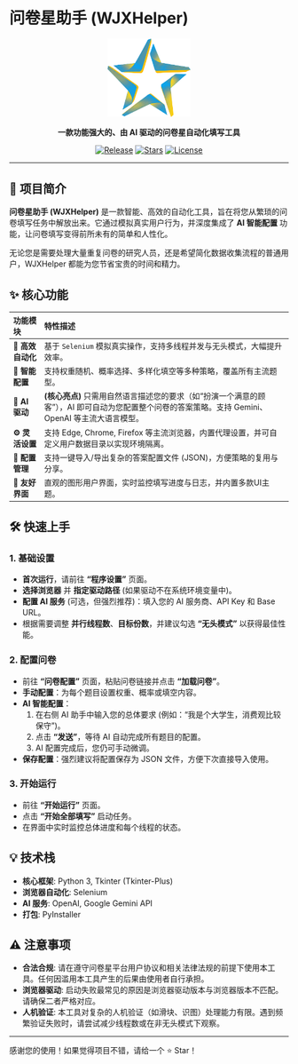 # 问卷星助手 (WJXHelper)

<p align="center">
  <img src="WJX.png" alt="WJXHelper Logo" width="150"/>
</p>

<p align="center">
  <strong>一款功能强大的、由 AI 驱动的问卷星自动化填写工具</strong>
</p>

<p align="center">
    <a href="https://github.com/XLinandWCH/WJXHelper/releases"><img src="https://img.shields.io/github/v/release/XLinandWCH/WJXHelper?style=for-the-badge&color=brightgreen" alt="Release"></a>
    <a href="https://github.com/XLinandWCH/WJXHelper/stargazers"><img src="https://img.shields.io/github/stars/XLinandWCH/WJXHelper?style=for-the-badge" alt="Stars"></a>
    <a href="https://github.com/XLinandWCH/WJXHelper/blob/main/LICENSE"><img src="https://img.shields.io/github/license/XLinandWCH/WJXHelper?style=for-the-badge&color=blue" alt="License"></a>
</p>

---

## 📝 项目简介

**问卷星助手 (WJXHelper)** 是一款智能、高效的自动化工具，旨在将您从繁琐的问卷填写任务中解放出来。它通过模拟真实用户行为，并深度集成了 **AI 智能配置** 功能，让问卷填写变得前所未有的简单和人性化。

无论您是需要处理大量重复问卷的研究人员，还是希望简化数据收集流程的普通用户，WJXHelper 都能为您节省宝贵的时间和精力。

## ✨ 核心功能

| 功能模块 | 特性描述 |
| :--- | :--- |
| **🚀 高效自动化** | 基于 `Selenium` 模拟真实操作，支持多线程并发与无头模式，大幅提升效率。 |
| **🧠 智能配置** | 支持权重随机、概率选择、多样化填空等多种策略，覆盖所有主流题型。 |
| **🤖 AI 驱动** | **(核心亮点)** 只需用自然语言描述您的要求（如“扮演一个满意的顾客”），AI 即可自动为您配置整个问卷的答案策略。支持 Gemini、OpenAI 等主流大语言模型。 |
| **⚙️ 灵活设置** | 支持 Edge, Chrome, Firefox 等主流浏览器，内置代理设置，并可自定义用户数据目录以实现环境隔离。 |
| **💾 配置管理** | 支持一键导入/导出复杂的答案配置文件 (JSON)，方便策略的复用与分享。 |
| **🎨 友好界面** | 直观的图形用户界面，实时监控填写进度与日志，并内置多款UI主题。 |

## 🛠️ 快速上手

### 1. 基础设置
- **首次运行**，请前往 **“程序设置”** 页面。
- **选择浏览器** 并 **指定驱动路径** (如果驱动不在系统环境变量中)。
- **配置 AI 服务** (可选，但强烈推荐)：填入您的 AI 服务商、API Key 和 Base URL。
- 根据需要调整 **并行线程数**、**目标份数**，并建议勾选 **“无头模式”** 以获得最佳性能。

### 2. 配置问卷
- 前往 **“问卷配置”** 页面，粘贴问卷链接并点击 **“加载问卷”**。
- **手动配置**：为每个题目设置权重、概率或填空内容。
- **AI 智能配置**：
    1. 在右侧 AI 助手中输入您的总体要求 (例如：“我是个大学生，消费观比较保守”)。
    2. 点击 **“发送”**，等待 AI 自动完成所有题目的配置。
    3. AI 配置完成后，您仍可手动微调。
- **保存配置**：强烈建议将配置保存为 JSON 文件，方便下次直接导入使用。

### 3. 开始运行
- 前往 **“开始运行”** 页面。
- 点击 **“开始全部填写”** 启动任务。
- 在界面中实时监控总体进度和每个线程的状态。

## 💡 技术栈

- **核心框架**: Python 3, Tkinter (Tkinter-Plus)
- **浏览器自动化**: Selenium
- **AI 服务**: OpenAI, Google Gemini API
- **打包**: PyInstaller

## ⚠️ 注意事项

- **合法合规**: 请在遵守问卷星平台用户协议和相关法律法规的前提下使用本工具。任何因滥用本工具产生的后果由使用者自行承担。
- **浏览器驱动**: 启动失败最常见的原因是浏览器驱动版本与浏览器版本不匹配。请确保二者严格对应。
- **人机验证**: 本工具对复杂的人机验证（如滑块、识图）处理能力有限。遇到频繁验证失败时，请尝试减少线程数或在非无头模式下观察。

---

感谢您的使用！如果觉得项目不错，请给一个 ⭐️ Star！